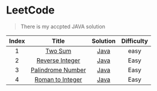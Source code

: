 # LeetCode
> There is my accpted JAVA solution

| Index |    Title    | Solution | Difficulty |
| :---: | :---------: | :------: | :--------: |
|   1   | [Two Sum](https://leetcode.com/problems/two-sum/) | [Java](https://github.com/wangqicc/LeetCode/blob/master/Algorithm/Two%20Sum.java) |    easy    |
|   2   | [Reverse Integer](https://leetcode.com/problems/reverse-integer/) | [Java](https://github.com/wangqicc/LeetCode/blob/master/Algorithm/Reverse%20Integer.java) |    Easy    |
|   3   | [Palindrome Number](https://leetcode.com/problems/palindrome-number/) | [Java](https://github.com/wangqicc/LeetCode/blob/master/Algorithm/Palindrome%20Number.java) |    Easy    |
|   4   | [Roman to Integer](https://leetcode.com/problems/roman-to-integer/) | [Java](https://github.com/wangqicc/LeetCode/blob/master/Algorithm/Roman%20to%20Integer.java) |    Easy    |
